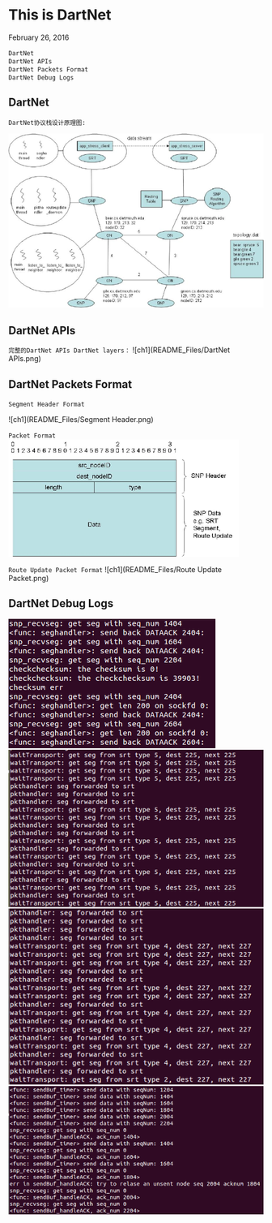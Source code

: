 This is DartNet
====
February 26, 2016

```
DartNet
DartNet APIs
DartNet Packets Format
DartNet Debug Logs
```

DartNet
--------
`DartNet协议栈设计原理图:`

![ch1](README_Files/DartNet.png)


DartNet APIs
---------
`完整的DartNet APIs DartNet layers：` 
![ch1](README_Files/DartNet APIs.png)


DartNet Packets Format
------

`Segment Header Format`

![ch1](README_Files/Segment Header.png)

`Packet Format`
![ch1](README_Files/Packet.png)

`Route Update Packet Format`
![ch1](README_Files/Route Update Packet.png)


DartNet Debug Logs
-------
![ch1](log/3.png)
![ch1](log/1.png)
![ch1](log/2.png)
![ch1](log/4.png)